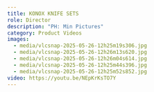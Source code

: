```yaml
---
title: KONOX KNIFE SETS
role: Director
description: "PH: Min Pictures"
category: Product Videos
images:
  - media/vlcsnap-2025-05-26-12h25m19s306.jpg
  - media/vlcsnap-2025-05-26-12h26m13s620.jpg
  - media/vlcsnap-2025-05-26-12h26m04s614.jpg
  - media/vlcsnap-2025-05-26-12h25m44s396.jpg
  - media/vlcsnap-2025-05-26-12h25m52s852.jpg
video: https://youtu.be/NEpKrKsTO7Y
---
```

